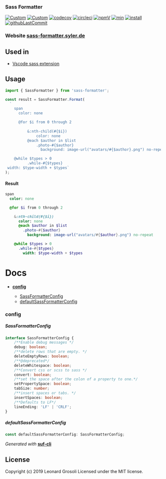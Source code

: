 ### Sass Formatter

<span id="BADGE_GENERATION_MARKER_0"></span>
[![Custom](https://jestjs.io/img/jest-badge.svg)](https://github.com/facebook/jest) [![Custom](https://www.codefactor.io/repository/github/therealsyler/sass-formatter/badge)](https://www.codefactor.io/repository/github/therealsyler/sass-formatter) [![codecov](https://codecov.io/gh/TheRealSyler/sass-formatter/branch/master/graph/badge.svg)](https://codecov.io/gh/TheRealSyler/sass-formatter) [![circleci](https://img.shields.io/circleci/build/github/TheRealSyler/sass-formatter)](https://app.circleci.com/pipelines/github/TheRealSyler/sass-formatter) [![npmV](https://img.shields.io/npm/v/sass-formatter?color=green)](https://www.npmjs.com/package/sass-formatter) [![min](https://img.shields.io/bundlephobia/min/sass-formatter)](https://bundlephobia.com/result?p=sass-formatter) [![install](https://badgen.net/packagephobia/install/sass-formatter)](https://packagephobia.now.sh/result?p=sass-formatter) [![githubLastCommit](https://img.shields.io/github/last-commit/TheRealSyler/sass-formatter)](https://github.com/TheRealSyler/sass-formatter)
<span id="BADGE_GENERATION_MARKER_1"></span>

### Website [sass-formatter.syler.de](https://sass-formatter.syler.de/)
## Used in  
 * [Vscode sass extension](https://github.com/TheRealSyler/vscode-sass-indented)
## Usage

```typescript
import { SassFormatter } from 'sass-formatter';

const result = SassFormatter.Format(
  `
    span
      color: none

      @for $i from 0 through 2
         
          &:nth-child(#{$i})
              color: none
          @each $author in $list
              .photo-#{$author}
                background: image-url("avatars/#{$author}.png") no-repeat

    @while $types > 0
          .while-#{$types}
 width: $type-width + $types`
);
```

#### Result

```sass
span
  color: none

  @for $i from 0 through 2

    &:nth-child(#{$i})
      color: none
      @each $author in $list
        .photo-#{$author}
          background: image-url("avatars/#{$author}.png") no-repeat

    @while $types > 0
      .while-#{$types}
        width: $type-width + $types
```

<span id="DOC_GENERATION_MARKER_0"></span>

# Docs

- **[config](#config)**

  - [SassFormatterConfig](#sassformatterconfig)
  - [defaultSassFormatterConfig](#defaultsassformatterconfig)

### config

##### SassFormatterConfig

```ts
interface SassFormatterConfig {
    /**Enable debug messages */
    debug: boolean;
    /**delete rows that are empty. */
    deleteEmptyRows: boolean;
    /**@deprecated*/
    deleteWhitespace: boolean;
    /**Convert css or scss to sass */
    convert: boolean;
    /**set the space after the colon of a property to one.*/
    setPropertySpace: boolean;
    tabSize: number;
    /**insert spaces or tabs. */
    insertSpaces: boolean;
    /**Defaults to LF*/
    lineEnding: 'LF' | 'CRLF';
}
```

##### defaultSassFormatterConfig

```ts
const defaultSassFormatterConfig: SassFormatterConfig;
```

_Generated with_ **[suf-cli](https://www.npmjs.com/package/suf-cli)**
<span id="DOC_GENERATION_MARKER_1"></span>

## License

<span id="LICENSE_GENERATION_MARKER_0"></span>
Copyright (c) 2019 Leonard Grosoli Licensed under the MIT license.
<span id="LICENSE_GENERATION_MARKER_1"></span>
